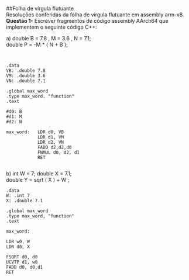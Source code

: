 ##Folha de vírgula flutuante  
Resoluções conferidas da folha de vírgula flutuante em assembly arm-v8.  
__Questão 1-__ Escrever fragmentos de código assembly AArch64 que implementem o seguinte código C++: 
  
a)  double B = 7.8 , M = 3.6 , N = 7.1;  
	double P = -M * ( N + B );  

``` 


.data
VB: .double 7.8
VM: .double 3.6
VN: .double 7.1

.global max_word
.type max_word, "function"
.text

#d0: B
#d1: M
#d2: N

max_word: 	LDR d0, VB
			LDR d1, VM
			LDR d2, VN
			FADD d2,d2,d0
			FNMUL d0, d2, d1
			RET


``` 

b) int W = 7; double X = 7.1;  
double Y = sqrt ( X ) + W ;  
``` 
.data
W: .int 7
X: .double 7.1

.global max_word
.type max_word, "function"
.text

max_word: 

LDR w0, W
LDR d0, X

FSQRT d0, d0
UCVTP d1, w0
FADD d0, d0,d1
RET 
````